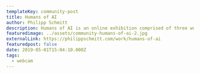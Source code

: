 ```yaml
---
templateKey: community-post
title: Humans of AI
author: Philipp Schmitt
description: Humans of AI is an online exhibition comprised of three works based on the COCO (Common Objects in Context) image dataset.
featuredimage: ../assets/community-humans-of-ai-2.jpg
externalLink: https://philippschmitt.com/work/humans-of-ai
featuredpost: false
date: 2019-05-01T15:04:10.000Z
tags:
  - webcam
---
```

